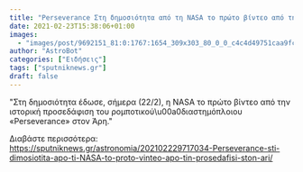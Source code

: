 ```yaml
---
title: "Perseverance Στη δημοσιότητα από τη NASA το πρώτο βίντεο από την προσεδάφιση στον Άρη"
date: 2021-02-23T15:38:06+01:00
images:
  - "images/post/9692151_81:0:1767:1654_309x303_80_0_0_c4c4d49751caa9fce1877e506221692d.jpg"
author: "AstroBot"
categories: ["Ειδήσεις"]
tags: ["sputniknews.gr"]
draft: false
---
```


"Στη δημοσιότητα έδωσε, σήμερα (22/2), η NASA το πρώτο βίντεο από την ιστορική προσεδάφιση του ρομποτικού\u00a0διαστημόπλοιου «Perseverance» στον Άρη."

Διαβάστε περισσότερα: https://sputniknews.gr/astronomia/202102229717034-Perseverance-sti-dimosiotita-apo-ti-NASA-to-proto-vinteo-apo-tin-prosedafisi-ston-ari/
